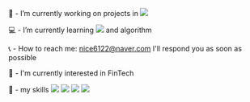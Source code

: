 :briefcase: - I’m currently working on projects in <img src="https://img.shields.io/badge/SSAFY-61DAFB?style=for-the-badge&logo=SSAFY&logoColor=white"/>

:computer: - I’m currently learning <img src="https://img.shields.io/badge/react-61DAFB?style=for-the-badge&logo=react&logoColor=white"/> and algorithm

:telephone_receiver: - How to reach me: nice6122@naver.com I'll respond you as soon as possible

:bookmark: - I'm currently interested in FinTech

:trident: - my skills
<img src="https://img.shields.io/badge/Python-3776AB?style=square-flat&logo=python&logoColor=white"/>
<img src="https://img.shields.io/badge/JavaScript-F7DF1E?style=square-flat&logo=JavaScript&logoColor=white"/>
<img src="https://img.shields.io/badge/Vue.js-4FC08D?style=square-flat&logo=Vue.js&logoColor=white"/>
<img src="https://img.shields.io/badge/Django-092E20?style=square-flat&logo=Django&logoColor=white"/>
